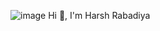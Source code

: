 ![image](https://github.com/harshrabadiya20/Overview/assets/128316124/7e03302d-7a31-4148-93f9-85e2a37e960d)
Hi 👋, I'm Harsh Rabadiya

